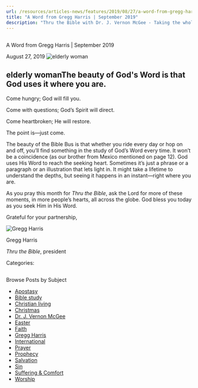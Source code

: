 ```yaml
---
url: /resources/articles-news/features/2019/08/27/a-word-from-gregg-harris-september-2019
title: "A Word from Gregg Harris | September 2019"
description: "Thru the Bible with Dr. J. Vernon McGee - Taking the whole Word to the whole world"
---
```







## 
 A Word from Gregg Harris | September 2019


August 27, 2019
![elderly woman](https://ttb.org/images/default-source/Features-and-News/elderly-woman.jpg?sfvrsn=f1421e16_0 "elderly woman")




## elderly womanThe beauty of God's Word is that God uses it where you are.


Come hungry; God will fill you.  

Come with questions; God’s Spirit will direct.  

Come heartbroken; He will restore.  

The point is—just come. 


The beauty of the Bible Bus is that whether you ride every day or hop on and off, you’ll find something in the study of God’s Word every time. It won’t be a coincidence (as our brother from Mexico mentioned on page 12). God uses His Word to reach the seeking heart. Sometimes it’s just a phrase or a paragraph or an illustration that lets light in. It might take a lifetime to understand the depths, but seeing it happens in an instant—right where you are. 


As you pray this month for *Thru the Bible*, ask the Lord for more of these moments, in more people’s hearts, all across the globe. God bless you today as you seek Him in His Word. 


 Grateful for your partnership,



![Gregg Harris ](/images/default-source/default-album/gregg-harris.jpg?sfvrsn=38591e16_0&MaxWidth=200&MaxHeight=&ScaleUp=false&Quality=High&Method=ResizeFitToAreaArguments&Signature=873117089D4E6BFF1E1EF36EBF43907744A0836A "Gregg Harris ")  

Gregg Harris  

*Thru the Bible*, president 



Categories: 









## 
 Browse Posts by Subject


* [Apostasy](/resources/articles-news/-in-tags/tags/Apostasy)
* [Bible study](/resources/articles-news/-in-tags/tags/Bible-study)
* [Christian living](/resources/articles-news/-in-tags/tags/Christian-living)
* [Christmas](/resources/articles-news/-in-tags/tags/Christmas)
* [Dr. J. Vernon McGee](/resources/articles-news/-in-tags/tags/Dr-J-Vernon-McGee)
* [Easter](/resources/articles-news/-in-tags/tags/easter)
* [Faith](/resources/articles-news/-in-tags/tags/Faith)
* [Gregg Harris](/resources/articles-news/-in-tags/tags/Gregg-Harris)
* [International](/resources/articles-news/-in-tags/tags/International)
* [Prayer](/resources/articles-news/-in-tags/tags/prayer)
* [Prophecy](/resources/articles-news/-in-tags/tags/Prophecy)
* [Salvation](/resources/articles-news/-in-tags/tags/Salvation)
* [Sin](/resources/articles-news/-in-tags/tags/sin)
* [Suffering & Comfort](/resources/articles-news/-in-tags/tags/Suffering-Comfort)
* [Worship](/resources/articles-news/-in-tags/tags/worship)






